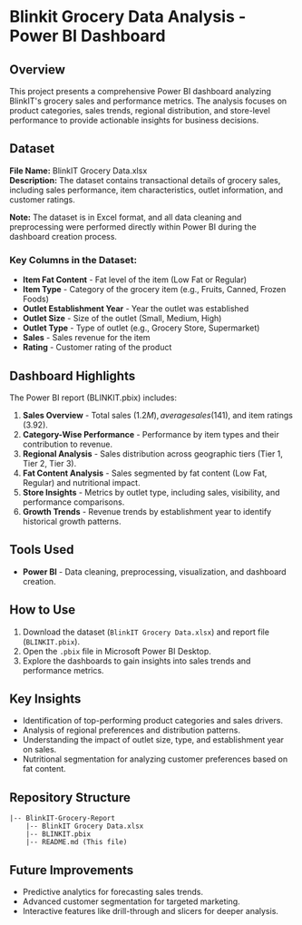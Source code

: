 # Blinkit Grocery Data Analysis - Power BI Dashboard

## Overview
This project presents a comprehensive Power BI dashboard analyzing BlinkIT's grocery sales and performance metrics. The analysis focuses on product categories, sales trends, regional distribution, and store-level performance to provide actionable insights for business decisions.

## Dataset
**File Name:** BlinkIT Grocery Data.xlsx  
**Description:** The dataset contains transactional details of grocery sales, including sales performance, item characteristics, outlet information, and customer ratings.

**Note:** The dataset is in Excel format, and all data cleaning and preprocessing were performed directly within Power BI during the dashboard creation process.

### Key Columns in the Dataset:
- **Item Fat Content** - Fat level of the item (Low Fat or Regular)
- **Item Type** - Category of the grocery item (e.g., Fruits, Canned, Frozen Foods)
- **Outlet Establishment Year** - Year the outlet was established
- **Outlet Size** - Size of the outlet (Small, Medium, High)
- **Outlet Type** - Type of outlet (e.g., Grocery Store, Supermarket)
- **Sales** - Sales revenue for the item
- **Rating** - Customer rating of the product

## Dashboard Highlights
The Power BI report (BLINKIT.pbix) includes:
1. **Sales Overview** - Total sales ($1.2M), average sales ($141), and item ratings (3.92).
2. **Category-Wise Performance** - Performance by item types and their contribution to revenue.
3. **Regional Analysis** - Sales distribution across geographic tiers (Tier 1, Tier 2, Tier 3).
4. **Fat Content Analysis** - Sales segmented by fat content (Low Fat, Regular) and nutritional impact.
5. **Store Insights** - Metrics by outlet type, including sales, visibility, and performance comparisons.
6. **Growth Trends** - Revenue trends by establishment year to identify historical growth patterns.

## Tools Used
- **Power BI** - Data cleaning, preprocessing, visualization, and dashboard creation.

## How to Use
1. Download the dataset (`BlinkIT Grocery Data.xlsx`) and report file (`BLINKIT.pbix`).
2. Open the `.pbix` file in Microsoft Power BI Desktop.
3. Explore the dashboards to gain insights into sales trends and performance metrics.

## Key Insights
- Identification of top-performing product categories and sales drivers.
- Analysis of regional preferences and distribution patterns.
- Understanding the impact of outlet size, type, and establishment year on sales.
- Nutritional segmentation for analyzing customer preferences based on fat content.

## Repository Structure
```
|-- BlinkIT-Grocery-Report
    |-- BlinkIT Grocery Data.xlsx
    |-- BLINKIT.pbix
    |-- README.md (This file)
```

## Future Improvements
- Predictive analytics for forecasting sales trends.
- Advanced customer segmentation for targeted marketing.
- Interactive features like drill-through and slicers for deeper analysis.



